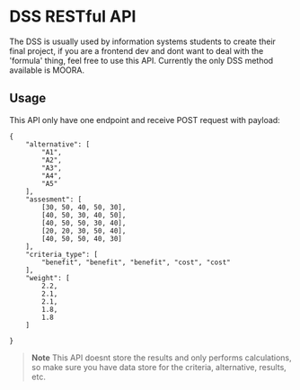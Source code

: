 # DSS RESTful API
The DSS is usually used by information systems students to create their final project, if you are a frontend dev and dont want to deal with the 'formula' thing, feel free to use this API. Currently the only DSS method available is MOORA.

## Usage
This API only have one endpoint and receive POST request with payload:
```
{
    "alternative": [
        "A1",
        "A2",
        "A3",
        "A4",
        "A5"
    ],
    "assesment": [
        [30, 50, 40, 50, 30],
        [40, 50, 30, 40, 50],
        [40, 50, 50, 30, 40],
        [20, 20, 30, 50, 40],
        [40, 50, 50, 40, 30]
    ],
    "criteria_type": [
        "benefit", "benefit", "benefit", "cost", "cost"
    ],
    "weight": [
        2.2,
        2.1,
        2.1,
        1.8,
        1.8
    ]
    
}
```

> **Note**
> This API doesnt store the results and only performs calculations, so make sure you have data store for the criteria, alternative, results, etc.